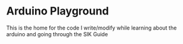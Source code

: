 # Arduino Playground

This is the home for the code I write/modify while learning about the arduino and going through the SIK Guide
